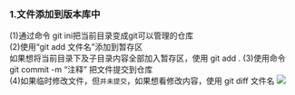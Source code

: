 ### 1.文件添加到版本库中    
(1)通过命令 git ini把当前目录变成git可以管理的仓库  
(2)使用“git add 文件名”添加到暂存区  
   如果想将当前目录下及子目录内容全部加入暂存区，使用 git add .
(3)使用命令 git commit -m “注释” 把文件提交到仓库  
(4)如果临时修改文件，但`并未提交`，如果想看修改内容，使用 git diff 文件名
![](https://www.baidu.com/img/bdlogo.gif)
